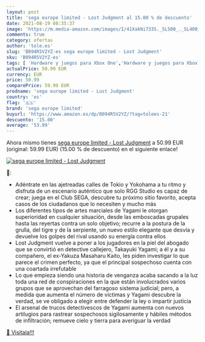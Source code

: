 ```yaml
---
layout: post
title: 'sega europe limited - Lost Judgment al 15.00 % de descuento'
date: 2021-08-19 08:35:37
image: 'https://m.media-amazon.com/images/I/41XakNi733S._SL500_._SL400_.jpg'
comments: true
category: ofertas
author: 'tole.es'
slug: 'B094R5V2YZ-es sega europe limited - Lost Judgment'
sku: 'B094R5V2YZ-es'
tags: [ 'Hardware y juegos para Xbox One','Hardware y juegos para Xbox Series X y S','Juegos para NEOGEO Pocket','Juegos para Xbox One','Juegos para Xbox Series X y S','NEOGEO Pocket: Juegos, consolas y accesorios','Sistemas de juego heredados portátiles','Sistemas heredados','Videojuegos','sega','sega europe limited', ]
actualPrice: 50.99 EUR
currency: EUR
price: 50.99
comparePrice: 59.99 EUR
prodname: 'sega europe limited - Lost Judgment'
country: 'es'
flag: '🇪🇸'
brand: 'sega europe limited'
buyurl: 'https://www.amazon.es/dp/B094R5V2YZ/?tag=tolees-21'
descuento: '15.00'
average: '53.99'
---
```


Ahora mismo tienes [sega europe limited - Lost Judgment](https://www.amazon.es/dp/B094R5V2YZ/?tag=tolees-21) a 50.99 EUR (original: 59.99 EUR) (15.00 %  de descuento) en el siguiente enlace!

[![sega europe limited - Lost Judgment](https://m.media-amazon.com/images/I/41XakNi733S._SL500_._SL400_.jpg)](https://www.amazon.es/dp/B094R5V2YZ/?tag=tolees-21)

🔎:

- Adéntrate en las ajetreadas calles de Tokio y Yokohama a tu ritmo y disfruta de un escenario auténtico que solo RGG Studio es capaz de crear; juega en el Club SEGA, descubre tu próximo sitio favorito, acepta casos de los ciudadanos que lo necesiten y mucho más
- Los diferentes tipos de artes marciales de Yagami le otorgan superioridad en cualquier situación, desde las emboscadas grupales hasta las reyertas contra un solo objetivo; recurre a la postura de la grulla, del tigre y de la serpiente, un nuevo estilo elegante que desvía y devuelve los golpes del rival usando su energía contra ellos
- Lost Judgment vuelve a poner a los jugadores en la piel del abogado que se convirtió en detective callejero, Takayuki Yagami; a él y a su compañero, el ex-Yakuza Masaharu Kaito, les piden investigar lo que parece el crimen perfecto, ya que el principal sospechoso cuenta con una coartada irrefutable
- Lo que empieza siendo una historia de venganza acaba sacando a la luz toda una red de conspiraciones en la que están involucrados varios grupos que se aprovechan del farragoso sistema judicial; pero, a medida que aumenta el número de víctimas y Yagami descubre la verdad, se ve obligado a elegir entre defender la ley o impartir justicia
- El arsenal de trucos detectivescos de Yagami aumenta con nuevos artilugios para rastrear sospechosos sigilosamente y hábiles métodos de infiltración; remueve cielo y tierra para averiguar la verdad

[🛒 Visítala!!!](https://www.amazon.es/dp/B094R5V2YZ/?tag=tolees-21)
